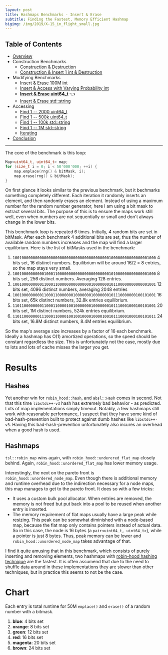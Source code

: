 ```yaml
---
layout: post
title: Hashmaps Benchmarks - Insert & Erase
subtitle: Finding the Fastest, Memory Efficient Hashmap
bigimg: /img/2019/X-15_in_flight_small.jpg
---
```


## Table of Contents

* [Overview](/2019/04/01/hashmap-benchmarks-01-overview/)
* Construction Benchmarks
   * [Construction & Destruction](/2019/04/01/hashmap-benchmarks-02-01-result-CtorDtorEmptyMap/)
   * [Construction & Insert 1 int & Destruction](/2019/04/01/hashmap-benchmarks-02-02-result-CtorDtorSingleEntryMap/)
* Modifying Benchmarks
   * [Insert & Erase 100M int](/2019/04/01/hashmap-benchmarks-03-01-result-InsertHugeInt/)
   * [Insert & Access with Varying Probability int](/2019/04/01/hashmap-benchmarks-03-02-result-RandomDistinct2/)
   * **[Insert & Erase uint64_t](/2019/04/01/hashmap-benchmarks-03-03-result-RandomInsertErase/)** 👈
   * [Insert & Erase std::string](/2019/04/01/hashmap-benchmarks-03-04-result-RandomInsertEraseStrings/)
* Accessing
   * [Find 1 -- 2000 uint64_t](/2019/04/01/hashmap-benchmarks-04-02-result-RandomFind_2000/)
   * [Find 1 -- 500k uint64_t](/2019/04/01/hashmap-benchmarks-04-03-result-RandomFind_500000/)
   * [Find 1 -- 100k std::string](/2019/04/01/hashmap-benchmarks-04-04-result-RandomFindString/)
   * [Find 1 -- 1M std::string](/2019/04/01/hashmap-benchmarks-04-05-result-RandomFindString_1000000/)
   * [Iterating](/2019/04/01/hashmap-benchmarks-04-06-result-IterateIntegers/)
* [Conclusion](/2019/04/01/hashmap-benchmarks-05-conclusion/)

----

The core of the benchmark is this loop:

```cpp
Map<uint64_t, uint64_t> map;
for (size_t i = 0; i < 50'000'000; ++i) {
    map.emplace(rng() & bitMask, i);
    map.erase(rng() & bitMask);
}
```

On first glance it looks similar to the previous benchmark, but it bechmarks something completely different. Each iteration it randomly inserts an element, and then randomly erases an element. Instead of using a maximum number for the random number generator, here I am using a bit mask to extract several bits. The purpose of this is to ensure the maps work still well, even when numbers are not sequentially or small and don't always change in the lower bits.

This benchmark loop is repeated 6 times. Initially, 4 random bits are set in bitMask. After each benchmark 4 additional bits are set, thus the number of available random numbers increases and the map will find a larger equilibrium. Here is the list of bitMasks used in the benchmark:

1. `1001000000000000000000000000000000000000000100000000000000001000` 4 bits set, 16 distinct numbers. Equilibrium will be around 16/2 = 8 entries, so the map stays very small.
2. `1001000000000010001100000000000000000000000101000000000000001000` 8 bits set, 256 distinct numbers. Averaging 128 entries.
3. `1001000000000110001100000000000000010000000101100000000000001001` 12 bits set, 4096 distinct numbers, averaging 2048 entries
4. `1001000000000110001100000001000000010000000101110000000100101001` 16 bits set, 65k distinct numbers, 32.8k entries equilibrium.
5. `1101100000000110001100001001000000010000000101110001000100101001` 20 bits set, 1M distinct numbers, 524k entries equilibrium.
6. `1101100000001110001100001001001000010000100101110001000100101011` 24 bits set, 16.8M distinct numbers, 8.4M entries equilibrium.

So the map's average size increases by a factor of 16 each benchmark. Ideally a hashmap has O(1) amortized operations, so the speed should be constant regardless the size. This is unfortunately not the case, mostly due to lots and lots of cache misses the larger you get.

# Results

## Hashes

Yet another win for `robin_hood::hash`, and `absl::Hash` comes in second. Not that this time `libstdc++-v3` hash has extremely bad behavior - as predicted. Lots of map implementations simply timeout. Notably, a few hashmaps still work with reasonable performance, I suspect that they have some kind of bad-hash-prevention built to protect against dumb hashes like `libstdc++-v3`. Having this bad-hash-prevention unfortunately also incures an overhead when a good hash is used.

## Hashmaps

`tsl::robin_map` wins again, with `robin_hood::underered_flat_map` closely behind. Again, `robin_hood::unordered_flat_map` has lower memory usage.

Interestingly, the next on the pareto front is `robin_hood::unordered_node_map`. Even though there is additional memory and runtime overhead due to the indirection necessary for a node maps, this map manages to get to the pareto front. It does so with a few tricks:

* It uses a custom bulk pool allocator. When entries are removed, the memory is not freed but put back into a pool to be reused when another entry is inserted.
* The memory requirement of flat maps usually have a large peak while resizing. This peak can be somewhat diminished with a node-based map, because the flat map only contains pointers instead of actual data. So in this case, the node is 16 bytes (a `pair<uint64_t, uint64_t>`), while a pointer is just 8 bytes. Thus, peak memory can be lower and `robin_hood::unordered_node_map` takes advantage of that.

I find it quite amusing that in this benchmark, which consists of purely inserting and removing elements, two hashmaps with [robin-hood hashing technique](https://andre.arko.net/2017/08/24/robin-hood-hashing/) are the fastest. It is often assumend that due to the need to shuffle data around in these implementations they are slower than other techniques, but in practice this seems to not be the case.

# Chart
Each entry is total runtime for 50M `emplace()` and `erase()` of a random number with a bitmask.

1. **blue**: 4 bits set
1. **orange**: 8 bits set
1. **green**: 12 bits set
1. **red**: 16 bits set
1. **magenta**: 20 bits set
1. **brown**: 24 bits set

<script src="https://cdn.plot.ly/plotly-latest.min.js"></script>
<div id="id_ab4d1fc4" style="height:250em"></div>
<script>
    var colors = Plotly.d3.scale.category10().range();
    var m0y = [ "std::unordered_map", "boost::unordered_map", "spp::sparse_hash_map", "boost::multi_index::<br>hashed_unique", "eastl::hash_map", "phmap::<br>parallel_node_hash_map", "folly::F14NodeMap", "<b>tsl::sparse_map</b>", "phmap::node_hash_map", "absl::node_hash_map", "folly::F14ValueMap", "<b>phmap::<br>parallel_flat_hash_map</b>", "phmap::flat_hash_map", "ska::bytell_hash_map", "<b>robin_hood::<br>unordered_node_map</b>", "absl::flat_hash_map", "tsl::hopscotch_map", "emilib1::HashMap", "<b>robin_hood::<br>unordered_flat_map</b>", "<b>tsl::robin_map</b>"];
    var m1y = [ "std::unordered_map", "boost::unordered_map", "spp::sparse_hash_map", "boost::multi_index::<br>hashed_unique", "eastl::hash_map", "phmap::<br>parallel_node_hash_map", "<b>tsl::sparse_map</b>", "folly::F14NodeMap", "phmap::node_hash_map", "absl::node_hash_map", "folly::F14ValueMap", "<b>phmap::<br>parallel_flat_hash_map</b>", "phmap::flat_hash_map", "<b>robin_hood::<br>unordered_node_map</b>", "tsl::hopscotch_map", "ska::bytell_hash_map", "absl::flat_hash_map", "emilib1::HashMap", "<b>robin_hood::<br>unordered_flat_map</b>", "<b>tsl::robin_map</b>"];
    var m2y = [ "std::unordered_map", "boost::unordered_map", "spp::sparse_hash_map", "boost::multi_index::<br>hashed_unique", "eastl::hash_map", "phmap::<br>parallel_node_hash_map", "<b>tsl::sparse_map</b>", "folly::F14NodeMap", "phmap::node_hash_map", "absl::node_hash_map", "<b>phmap::<br>parallel_flat_hash_map</b>", "folly::F14ValueMap", "<b>robin_hood::<br>unordered_node_map</b>", "ska::bytell_hash_map", "tsl::hopscotch_map", "phmap::flat_hash_map", "absl::flat_hash_map", "emilib1::HashMap", "<b>robin_hood::<br>unordered_flat_map</b>", "<b>tsl::robin_map</b>"];
    var m3y = [ "std::unordered_map", "boost::unordered_map", "spp::sparse_hash_map", "boost::multi_index::<br>hashed_unique", "eastl::hash_map", "<b>tsl::sparse_map</b>", "phmap::<br>parallel_node_hash_map", "folly::F14NodeMap", "phmap::node_hash_map", "absl::node_hash_map", "folly::F14ValueMap", "<b>phmap::<br>parallel_flat_hash_map</b>", "robin_hood::<br>unordered_flat_map", "<b>robin_hood::<br>unordered_node_map</b>", "tsl::hopscotch_map", "phmap::flat_hash_map", "absl::flat_hash_map", "<b>ska::bytell_hash_map</b>", "emilib1::HashMap", "<b>tsl::robin_map</b>"];
    var m4y = [ "tsl::sparse_map", "tsl::robin_map", "tsl::hopscotch_map", "spp::sparse_hash_map", "robin_hood::<br>unordered_node_map", "robin_hood::<br>unordered_flat_map", "phmap::<br>parallel_node_hash_map", "phmap::<br>parallel_flat_hash_map", "phmap::node_hash_map", "phmap::flat_hash_map", "emilib1::HashMap", "absl::node_hash_map", "absl::flat_hash_map", "std::unordered_map", "boost::unordered_map", "boost::multi_index::<br>hashed_unique", "<b>eastl::hash_map</b>", "folly::F14NodeMap", "<b>folly::F14ValueMap</b>", "<b>ska::bytell_hash_map</b>"];
    var measurement_names = [ "4 bits, 50M cycles", "8 bits, 50M cycles", "12 bits, 50M cycles", "16 bits, 50M cycles", "20 bits, 50M cycles", "24 bits, 50M cycles" ];

    var data = [
        { x: [ 3.982195, 2.97911, 4.0314499999999995, 1.9062549999999998, 2.66929, 1.95743, 2.82944, 2.827625, 2.1439, 1.88701, 2.496945, 1.6485400000000001, 1.80817, 1.749195, 0.96661, 1.56816, 1.20834, 1.01449, 0.98049, 1.01279 ],
          y: m0y, name: measurement_names[0] + ' (robin_hood::hash)', type: 'bar', orientation: 'h', yaxis: 'y', marker: { color: colors[0], },
        },
        { x: [ 3.8805300000000003, 2.778705, 4.49204, 2.1979699999999998, 3.07029, 2.546185, 3.0872200000000003, 3.7367, 2.68608, 2.196545, 2.701225, 2.1724699999999997, 2.3308999999999997, 1.659095, 1.3434599999999999, 2.073245, 1.7546249999999999, 1.35016, 1.33594, 1.256175 ],
          y: m0y, name: measurement_names[1] + ' (robin_hood::hash)', type: 'bar', orientation: 'h', yaxis: 'y', marker: { color: colors[1], },
        },
        { x: [ 4.402794999999999, 3.2571950000000003, 4.401915000000001, 2.5417699999999996, 3.212015, 3.1402900000000002, 3.137405, 3.3273099999999998, 2.507425, 2.26613, 2.74787, 2.61755, 2.0814000000000004, 1.9567350000000001, 1.592565, 1.803775, 1.99023, 1.52431, 1.5581450000000001, 1.270965 ],
          y: m0y, name: measurement_names[2] + ' (robin_hood::hash)', type: 'bar', orientation: 'h', yaxis: 'y', marker: { color: colors[2], },
        },
        { x: [ 6.669045, 5.143025, 5.111135, 4.140525, 4.27915, 4.017614999999999, 3.925415, 3.8623399999999997, 3.0727349999999998, 2.9794349999999996, 3.305535, 2.970465, 2.23687, 2.246055, 1.748015, 1.969625, 2.300135, 1.7396449999999999, 1.639845, 1.41218 ],
          y: m0y, name: measurement_names[3] + ' (robin_hood::hash)', type: 'bar', orientation: 'h', yaxis: 'y', marker: { color: colors[3], },
        },
        { x: [ 14.4041, 11.963750000000001, 7.81282, 9.24701, 8.13203, 8.704654999999999, 6.833335, 5.043055, 6.353529999999999, 6.325395, 5.000745, 5.05103, 3.5498450000000004, 3.30878, 3.25023, 3.1724699999999997, 3.617305, 3.0101050000000003, 2.3059000000000003, 2.64465 ],
          y: m0y, name: measurement_names[4] + ' (robin_hood::hash)', type: 'bar', orientation: 'h', yaxis: 'y', marker: { color: colors[4], },
        },
        { x: [ 21.8159, 18.33755, 13.4892, 15.997, 13.39825, 13.6839, 10.20645, 9.79648, 10.543949999999999, 10.2346, 7.60447, 7.7004850000000005, 5.879265, 5.529925, 7.52579, 5.5680250000000004, 4.988735, 4.916905, 3.9807550000000003, 4.025684999999999 ],
          y: m0y, name: measurement_names[5] + ' (robin_hood::hash)', type: 'bar', orientation: 'h', yaxis: 'y', marker: { color: colors[5], },
            textposition: 'outside',
            text: [ "55.2s<br>510MB", "44.5s<br>468MB", "39.3s<br>213MB", "36.0s<br>517MB", "34.8s<br>312MB", "34.1s<br>390MB", "30.0s<br>375MB", "<b>28.6s<br>180MB</b>", "27.3s<br>419MB", "25.9s<br>418MB", "23.9s<br>375MB", "<b>22.2s<br>272MB</b>", "17.9s<br>399MB", "16.4s<br>398MB", "<b>16.4s<br>308MB</b>", "16.2s<br>398MB", "15.9s<br>565MB", "13.6s<br>565MB", "<b>11.8s<br>397MB</b>", "<b>11.6s<br>565MB</b>" ],
        },
        { x: [ 3.59788, 2.838175, 4.012415, 1.92337, 2.7833550000000002, 2.079535, 3.14398, 2.94, 2.179105, 1.9741499999999998, 2.62462, 1.71266, 1.869645, 1.1185049999999999, 1.262355, 1.78739, 1.665155, 0.9940424999999999, 1.0726, 1.1251 ],
          y: m1y, name: measurement_names[0] + ' (absl::Hash)', type: 'bar', orientation: 'h', yaxis: 'y2', marker: { color: colors[0], },
        },
        { x: [ 4.115155, 2.92345, 4.90569, 2.359995, 3.2044949999999996, 2.61548, 4.4474599999999995, 3.11531, 2.90782, 2.63794, 2.718695, 2.30377, 2.5564400000000003, 2.11451, 2.47623, 1.83581, 2.35802, 1.7099600000000001, 2.0839100000000004, 1.750705 ],
          y: m1y, name: measurement_names[1] + ' (absl::Hash)', type: 'bar', orientation: 'h', yaxis: 'y2', marker: { color: colors[1], },
        },
        { x: [ 4.48281, 3.385885, 4.37866, 2.703545, 3.324605, 3.03447, 3.325235, 3.215325, 2.465325, 2.2449950000000003, 2.81425, 2.589765, 2.0937349999999997, 1.71774, 1.9698, 1.9655749999999999, 1.84775, 1.53754, 1.6546949999999998, 1.3161450000000001 ],
          y: m1y, name: measurement_names[2] + ' (absl::Hash)', type: 'bar', orientation: 'h', yaxis: 'y2', marker: { color: colors[2], },
        },
        { x: [ 6.68063, 5.133435, 5.36875, 4.25877, 4.541985, 3.787315, 4.111605, 4.00252, 3.010595, 2.7075, 3.3842800000000004, 2.8147849999999996, 2.263075, 2.027725, 2.47448, 2.362435, 1.948505, 1.90951, 1.9255499999999999, 1.642555 ],
          y: m1y, name: measurement_names[3] + ' (absl::Hash)', type: 'bar', orientation: 'h', yaxis: 'y2', marker: { color: colors[3], },
        },
        { x: [ 14.75415, 12.1735, 8.177715, 9.36989, 8.414785, 8.4332, 5.449655, 6.8696, 6.477495, 6.382335, 5.080665, 4.901425, 3.7128300000000003, 3.53636, 3.830125, 3.42883, 3.33607, 3.21229, 2.61621, 2.91564 ],
          y: m1y, name: measurement_names[4] + ' (absl::Hash)', type: 'bar', orientation: 'h', yaxis: 'y2', marker: { color: colors[4], },
        },
        { x: [ 22.5749, 18.2757, 13.74635, 15.53515, 13.85465, 13.7251, 10.0475, 10.309249999999999, 10.50405, 10.6297, 7.47842, 7.801665, 5.957435, 7.815545, 5.2382349999999995, 5.536745, 5.599475, 5.23651, 4.41671, 4.29061 ],
          y: m1y, name: measurement_names[5] + ' (absl::Hash)', type: 'bar', orientation: 'h', yaxis: 'y2', marker: { color: colors[5], },
            textposition: 'outside',
            text: [ "56.2s<br>510MB", "44.7s<br>468MB", "40.6s<br>212MB", "36.2s<br>517MB", "36.1s<br>312MB", "33.7s<br>390MB", "<b>30.5s<br>181MB</b>", "30.5s<br>375MB", "27.5s<br>419MB", "26.6s<br>418MB", "24.1s<br>375MB", "<b>22.1s<br>271MB</b>", "18.5s<br>399MB", "<b>18.3s<br>308MB</b>", "17.3s<br>565MB", "16.9s<br>398MB", "16.8s<br>398MB", "14.6s<br>565MB", "<b>13.8s<br>397MB</b>", "<b>13.0s<br>565MB</b>" ],
        },
        { x: [ 4.03276, 3.09187, 4.13341, 2.17812, 2.80372, 2.4109100000000003, 2.6258999999999997, 2.968045, 2.279775, 2.2139800000000003, 2.039695, 2.5947649999999998, 1.219015, 2.25045, 1.34848, 1.930465, 1.856765, 1.1481249999999998, 1.225825, 1.162725 ],
          y: m2y, name: measurement_names[0] + ' (folly::hasher)', type: 'bar', orientation: 'h', yaxis: 'y3', marker: { color: colors[0], },
        },
        { x: [ 4.578015, 3.2586950000000003, 4.641755, 2.732685, 3.309285, 2.8950199999999997, 3.717035, 3.20249, 2.8953300000000004, 2.78335, 2.47507, 2.7825699999999998, 1.959825, 2.191955, 2.13837, 2.479865, 2.482935, 1.68433, 1.92238, 1.38151 ],
          y: m2y, name: measurement_names[1] + ' (folly::hasher)', type: 'bar', orientation: 'h', yaxis: 'y3', marker: { color: colors[1], },
        },
        { x: [ 4.72636, 3.624425, 5.005615, 2.98826, 3.5415099999999997, 3.533145, 3.992175, 3.282345, 2.6649450000000003, 2.65688, 3.048015, 2.86343, 2.04537, 2.262695, 2.45101, 2.269425, 2.2164599999999997, 1.9087049999999999, 1.99981, 1.629245 ],
          y: m2y, name: measurement_names[2] + ' (folly::hasher)', type: 'bar', orientation: 'h', yaxis: 'y3', marker: { color: colors[2], },
        },
        { x: [ 7.05255, 5.473045, 5.8461549999999995, 4.56623, 4.8317499999999995, 4.253575, 4.4563, 4.07493, 3.0827, 3.0818, 3.24755, 3.4242850000000002, 2.39644, 2.731935, 2.921435, 2.3445, 2.26982, 2.316525, 2.2413600000000002, 1.940725 ],
          y: m2y, name: measurement_names[3] + ' (folly::hasher)', type: 'bar', orientation: 'h', yaxis: 'y3', marker: { color: colors[3], },
        },
        { x: [ 14.20795, 12.5199, 8.652875, 9.877055, 8.69997, 9.033660000000001, 5.68969, 6.8699449999999995, 6.4092649999999995, 6.509045, 5.39967, 5.1064050000000005, 3.93512, 3.89039, 4.271715, 3.7065650000000003, 3.67612, 3.647645, 2.957135, 3.3167 ],
          y: m2y, name: measurement_names[4] + ' (folly::hasher)', type: 'bar', orientation: 'h', yaxis: 'y3', marker: { color: colors[4], },
        },
        { x: [ 23.16085, 18.4277, 14.35265, 16.329, 14.150749999999999, 14.48035, 10.4971, 10.25585, 10.450700000000001, 10.53435, 8.35856, 7.75553, 8.146094999999999, 6.099825, 5.826505, 5.69056, 5.88307, 5.655725, 4.79455, 4.72592 ],
          y: m2y, name: measurement_names[5] + ' (folly::hasher)', type: 'bar', orientation: 'h', yaxis: 'y3', marker: { color: colors[5], },
            textposition: 'outside',
            text: [ "57.8s<br>395MB", "46.4s<br>468MB", "42.6s<br>211MB", "38.7s<br>517MB", "37.3s<br>312MB", "36.6s<br>390MB", "<b>31.0s<br>181MB</b>", "30.7s<br>375MB", "27.8s<br>419MB", "27.8s<br>418MB", "<b>24.6s<br>272MB</b>", "24.5s<br>375MB", "<b>19.7s<br>308MB</b>", "19.4s<br>398MB", "19.0s<br>565MB", "18.4s<br>399MB", "18.4s<br>398MB", "16.4s<br>565MB", "<b>15.1s<br>397MB</b>", "<b>14.2s<br>565MB</b>" ],
        },
        { x: [ 4.454465, 3.4894600000000002, 5.57058, 2.613695, 3.362745, 4.26948, 2.6778000000000004, 3.47652, 3.029505, 2.933275, 3.134535, 2.3865350000000003, 2.8077, 2.5361599999999997, 2.71514, 2.6702399999999997, 2.519405, 1.96923, 2.3329250000000004, 2.33964 ],
          y: m3y, name: measurement_names[0] + ' (FNV1a)', type: 'bar', orientation: 'h', yaxis: 'y4', marker: { color: colors[0], },
        },
        { x: [ 4.816935000000001, 3.9252700000000003, 5.510870000000001, 3.3550500000000003, 3.74186, 4.699655, 3.561235, 3.7162800000000002, 3.40718, 3.219225, 3.320735, 3.192565, 2.9459999999999997, 2.6573849999999997, 2.944845, 3.07842, 2.9645099999999998, 2.61953, 2.4466900000000003, 2.146 ],
          y: m3y, name: measurement_names[1] + ' (FNV1a)', type: 'bar', orientation: 'h', yaxis: 'y4', marker: { color: colors[1], },
        },
        { x: [ 5.278404999999999, 4.078355, 5.462535, 3.41206, 3.910705, 4.68858, 3.6473050000000002, 3.8164949999999997, 2.9706200000000003, 2.95583, 3.4037, 3.2484, 2.482715, 2.132225, 2.540515, 2.59252, 2.53888, 2.50397, 2.0820350000000003, 1.964405 ],
          y: m3y, name: measurement_names[2] + ' (FNV1a)', type: 'bar', orientation: 'h', yaxis: 'y4', marker: { color: colors[2], },
        },
        { x: [ 7.36004, 6.015985, 6.16441, 5.10197, 5.21415, 5.07032, 4.55503, 4.74528, 3.5138249999999998, 3.49191, 4.039315, 3.6406549999999998, 3.0684250000000004, 2.72701, 3.22166, 2.7734199999999998, 2.701225, 3.08509, 2.6721500000000002, 2.31471 ],
          y: m3y, name: measurement_names[3] + ' (FNV1a)', type: 'bar', orientation: 'h', yaxis: 'y4', marker: { color: colors[3], },
        },
        { x: [ 16.45115, 13.293849999999999, 9.37511, 10.616399999999999, 9.535074999999999, 7.35219, 9.40813, 7.9249600000000004, 7.32654, 7.4897, 5.893585, 6.0139, 4.8916249999999994, 4.737825, 5.183615, 4.551405, 4.583455, 4.419845, 4.6105599999999995, 4.264935 ],
          y: m3y, name: measurement_names[4] + ' (FNV1a)', type: 'bar', orientation: 'h', yaxis: 'y4', marker: { color: colors[4], },
        },
        { x: [ 23.5915, 19.2189, 15.18795, 17.008850000000002, 14.7333, 13.76265, 15.149899999999999, 11.6569, 11.132249999999999, 11.21205, 8.67895, 9.505445, 7.916435, 8.88907, 6.8187549999999995, 6.52549, 6.62665, 6.8512, 6.66675, 5.797175 ],
          y: m3y, name: measurement_names[5] + ' (FNV1a)', type: 'bar', orientation: 'h', yaxis: 'y4', marker: { color: colors[5], },
            textposition: 'outside',
            text: [ "62.0s<br>510MB", "50.0s<br>468MB", "47.3s<br>212MB", "42.1s<br>517MB", "40.5s<br>312MB", "<b>39.8s<br>181MB</b>", "39.0s<br>390MB", "35.3s<br>375MB", "31.4s<br>419MB", "31.3s<br>418MB", "28.5s<br>375MB", "<b>28.0s<br>271MB</b>", "24.1s<br>397MB", "<b>23.7s<br>308MB</b>", "23.4s<br>565MB", "22.2s<br>399MB", "21.9s<br>398MB", "<b>21.4s<br>398MB</b>", "20.8s<br>565MB", "<b>18.8s<br>565MB</b>" ],
        },
        { x: [ 0, 0, 0, 0, 0, 0, 0, 0, 0, 0, 0, 0, 0, 3.9876300000000002, 3.0170500000000002, 1.627305, 2.61124, 3.3476299999999997, 2.88, 1.322305 ],
          y: m4y, name: measurement_names[0] + ' (libstdc++-v3)', type: 'bar', orientation: 'h', yaxis: 'y5', marker: { color: colors[0], },
        },
        { x: [ 0, 0, 0, 0, 0, 0, 0, 0, 0, 0, 0, 0, 0, 3.95988, 2.7770200000000003, 2.141985, 3.04899, 2.797115, 2.37681, 1.63263 ],
          y: m4y, name: measurement_names[1] + ' (libstdc++-v3)', type: 'bar', orientation: 'h', yaxis: 'y5', marker: { color: colors[1], },
        },
        { x: [ 0, 0, 0, 0, 0, 0, 0, 0, 0, 0, 0, 0, 0, 4.54997, 3.77959, 2.860785, 3.207435, 3.04422, 2.61423, 1.7491400000000001 ],
          y: m4y, name: measurement_names[2] + ' (libstdc++-v3)', type: 'bar', orientation: 'h', yaxis: 'y5', marker: { color: colors[2], },
        },
        { x: [ 0, 0, 0, 0, 0, 0, 0, 0, 0, 0, 0, 0, 0, 6.56328, 5.155965, 4.0577950000000005, 4.27468, 3.6417200000000003, 2.9993600000000002, 2.070005 ],
          y: m4y, name: measurement_names[3] + ' (libstdc++-v3)', type: 'bar', orientation: 'h', yaxis: 'y5', marker: { color: colors[3], },
        },
        { x: [ 0, 0, 0, 0, 0, 0, 0, 0, 0, 0, 0, 0, 0, 14.85065, 16.0306, 11.4648, 7.74329, 6.371555, 4.62676, 3.1353549999999997 ],
          y: m4y, name: measurement_names[4] + ' (libstdc++-v3)', type: 'bar', orientation: 'h', yaxis: 'y5', marker: { color: colors[4], },
        },
        { x: [ 0, 0, 0, 0, 0, 0, 0, 0, 0, 0, 0, 0, 0, 21.747799999999998, 19.83785, 16.91735, 12.9372, 9.971319999999999, 7.26949, 5.204219999999999 ],
          y: m4y, name: measurement_names[5] + ' (libstdc++-v3)', type: 'bar', orientation: 'h', yaxis: 'y5', marker: { color: colors[5], },
            textposition: 'outside',
            text: [ "timeout", "timeout", "timeout", "timeout", "timeout", "timeout", "timeout", "timeout", "timeout", "timeout", "timeout", "timeout", "timeout", "55.7s<br>510MB", "50.6s<br>468MB", "39.1s<br>517MB", "<b>33.8s<br>312MB</b>", "29.2s<br>375MB", "<b>22.8s<br>375MB</b>", "<b>15.1s<br>398MB</b>" ],
        },
    ];

    var layout = {
        // title: { text: 'RandomInsertErase'},
        grid: {
            ygap: 0.1,
            subplots: [
            ['xy'],
            ['xy2'],
            ['xy3'],
            ['xy4'],
            ['xy5'],
        ] },

        barmode: 'stack',
        yaxis: { title: 'robin_hood::hash', automargin: true, },
        yaxis2: { title: 'absl::Hash', automargin: true, },
        yaxis3: { title: 'folly::hasher', automargin: true, },
        yaxis4: { title: 'FNV1a', automargin: true, },
        yaxis5: { title: 'libstdc++-v3', automargin: true, },
        xaxis: { automargin: true,  },
        legend: { traceorder: 'normal' },
        margin: { pad: 0, l:0, r:0, t:0, b:0, },
        showlegend:false,
    };

    Plotly.newPlot('id_ab4d1fc4', data, layout);
</script>
